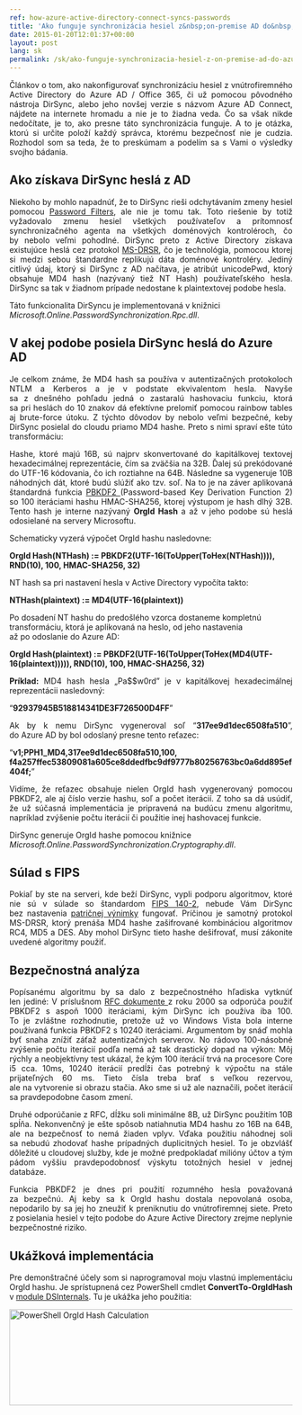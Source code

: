 ```yaml
---
ref: how-azure-active-directory-connect-syncs-passwords
title: 'Ako funguje synchronizácia hesiel z&nbsp;on-premise AD do&nbsp;Azure AD'
date: 2015-01-20T12:01:37+00:00
layout: post
lang: sk
permalink: /sk/ako-funguje-synchronizacia-hesiel-z-on-premise-ad-do-azure-ad/
---
```

<p align="justify">
  Článkov o tom, ako nakonfigurovať synchronizáciu hesiel z vnútrofiremného Active Directory do Azure AD / Office 365, či už pomocou pôvodného nástroja DirSync, alebo jeho novšej verzie s názvom Azure AD Connect, nájdete na internete hromadu a nie je&nbsp;to žiadna veda. Čo sa&nbsp;však nikde nedočítate, je to, ako presne táto synchronizácia funguje. A&nbsp;to&nbsp;je otázka, ktorú si&nbsp;určite položí každý správca, ktorému bezpečnosť nie je&nbsp;cudzia. Rozhodol som sa&nbsp;teda, že to preskúmam a podelím sa&nbsp;s Vami o výsledky svojho bádania.
</p>

<!--more-->

## Ako získava DirSync heslá z AD

<p align="justify">
  Niekoho by&nbsp;mohlo napadnúť, že to DirSync rieši odchytávaním zmeny hesiel pomocou <a title="Password Filters" href="http://msdn.microsoft.com/en-us/library/windows/desktop/ms721882(v=vs.85).aspx">Password Filters</a>, ale nie je&nbsp;tomu tak. Toto riešenie by&nbsp;totiž vyžadovalo zmenu hesiel všetkých používateľov a prítomnosť synchronizačného agenta na všetkých doménových kontroléroch, čo by nebolo veľmi pohodlné. DirSync preto z Active Directory získava existujúce heslá cez protokol <a title="MS-DRSR" href="http://msdn.microsoft.com/en-us/library/cc228086.aspx">MS-DRSR</a>, čo je technológia, pomocou ktorej si medzi sebou štandardne replikujú dáta doménové kontroléry. Jediný citlivý údaj, ktorý si&nbsp;DirSync z AD načítava, je atribút unicodePwd, ktorý obsahuje MD4 hash (nazývaný tiež NT Hash) používateľského hesla. DirSync sa&nbsp;tak v žiadnom prípade nedostane k plaintextovej podobe hesla.
</p>

Táto funkcionalita DirSyncu je&nbsp;implementovaná v knižnici _Microsoft.Online.PasswordSynchronization.Rpc.dll_.

## V&nbsp;akej podobe posiela DirSync heslá do Azure AD

<p align="justify">
  Je&nbsp;celkom známe, že MD4 hash sa&nbsp;používa v autentizačných protokoloch NTLM a Kerberos a je v podstate ekvivalentom hesla. Navyše sa&nbsp;z dnešného pohľadu jedná o zastaralú hashovaciu funkciu, ktorá sa&nbsp;pri heslách do 10 znakov dá efektívne prelomiť pomocou rainbow tables aj brute-force útoku. Z týchto dôvodov by nebolo veľmi bezpečné, keby DirSync posielal do cloudu priamo MD4 hashe. Preto s nimi spraví ešte túto transformáciu:
</p>

<p align="justify">
  Hashe, ktoré majú 16B, sú najprv skonvertované do kapitálkovej textovej hexadecimálnej reprezentácie, čím sa&nbsp;zväčšia na 32B. Ďalej sú prekódované do UTF-16 kódovania, čo ich roztiahne na 64B. Následne sa&nbsp;vygeneruje 10B náhodných dát, ktoré budú slúžiť ako tzv. soľ. Na to je&nbsp;na záver aplikovaná štandardná funkcia <a title="PBKDF2" href="http://en.wikipedia.org/wiki/PBKDF2">PBKDF2 </a>(Password-based Key Derivation Function 2) so 100 iteráciami hashu HMAC-SHA256, ktorej výstupom je hash dlhý 32B. Tento hash je&nbsp;interne nazývaný <strong>OrgId Hash</strong> a až v jeho podobe sú heslá odosielané na servery Microsoftu.
</p>

Schematicky vyzerá výpočet OrgId hashu nasledovne:

**OrgId Hash(NTHash)&nbsp;:= PBKDF2(UTF-16(ToUpper(ToHex(NTHash)))), RND(10), 100, HMAC-SHA256, 32)**

NT hash sa&nbsp;pri nastavení hesla v Active Directory vypočíta takto:

**NTHash(plaintext)&nbsp;:= MD4(UTF-16(plaintext))**

Po dosadení NT hashu do predošlého vzorca dostaneme kompletnú transformáciu, ktorá je aplikovaná na heslo, od jeho nastavenia až po odoslanie do Azure AD:

**OrgId Hash(plaintext)&nbsp;:= PBKDF2(UTF-16(ToUpper(ToHex(MD4(UTF-16(plaintext))))), RND(10), 100, HMAC-SHA256, 32)**

<p align="justify">
  <strong>Príklad:</strong> MD4 hash hesla „Pa$$w0rd” je&nbsp;v kapitálkovej hexadecimálnej reprezentácii nasledovný:
</p>

“**92937945B518814341DE3F726500D4FF**”

<p align="justify">
  Ak by&nbsp;k nemu DirSync vygeneroval soľ “<strong>317ee9d1dec6508fa510</strong>”, do Azure AD by bol odoslaný presne tento reťazec:
</p>

“**v1;PPH1_MD4,317ee9d1dec6508fa510,100, f4a257ffec53809081a605ce8ddedfbc9df9777b80256763bc0a6dd895ef404f;**”

<p align="justify">
  Vidíme, že reťazec obsahuje nielen OrgId hash vygenerovaný pomocou PBKDF2, ale aj číslo verzie hashu, soľ a počet iterácií. Z toho sa&nbsp;dá usúdiť, že už súčasná implementácia je pripravená na budúcu zmenu algoritmu, napríklad zvýšenie počtu iterácií či použitie inej hashovacej funkcie.
</p>

DirSync generuje OrgId hashe pomocou knižnice _Microsoft.Online.PasswordSynchronization.Cryptography.dll_.

## Súlad s&nbsp;FIPS

<p align="justify">
  Pokiaľ by&nbsp;ste na serveri, kde beží DirSync, vypli podporu algoritmov, ktoré nie sú v súlade so štandardom <a title="FIPS 140-2 - Annex A" href="http://csrc.nist.gov/publications/fips/fips140-2/fips1402annexa.pdf">FIPS 140-2</a>, nebude Vám DirSync bez nastavenia <a title="AAD Password Sync, Encryption and&nbsp;FIPS compliance" href="http://blogs.technet.com/b/ad/archive/2014/06/28/aad-password-sync-encryption-and-and-fips-compliance.aspx">patričnej výnimky</a> fungovať. Príčinou je&nbsp;samotný protokol MS-DRSR, ktorý prenáša MD4 hashe zašifrované kombináciou algoritmov RC4, MD5 a DES. Aby mohol DirSync tieto hashe dešifrovať, musí zákonite uvedené algoritmy použiť.
</p>

## Bezpečnostná analýza

<p align="justify">
  Popísanému algoritmu by&nbsp;sa&nbsp;dalo z bezpečnostného hľadiska vytknúť len jediné: V príslušnom <a title="PKCS #5: Password-Based Cryptography Specification" href="https://www.ietf.org/rfc/rfc2898.txt">RFC dokumente </a>z roku 2000 sa&nbsp;odporúča použiť PBKDF2 s aspoň 1000 iteráciami, kým DirSync ich používa iba 100. To je zvláštne rozhodnutie, pretože už vo Windows Vista bola interne používaná funkcia PBKDF2 s 10240 iteráciami. Argumentom by&nbsp;snáď mohla byť snaha znížiť záťaž autentizačných serverov. No rádovo 100-násobné zvýšenie počtu iterácií podľa nemá až tak drastický dopad na výkon: Môj rýchly a neobjektívny test ukázal, že kým 100 iterácií trvá na procesore Core i5 cca. 10ms, 10240 iterácií predĺži čas potrebný k&nbsp;výpočtu na&nbsp;stále prijateľných 60 ms. Tieto čísla treba brať s veľkou rezervou, ale na vytvorenie si&nbsp;obrazu stačia. Ako sme si&nbsp;už ale naznačili, počet iterácií sa&nbsp;pravdepodobne časom zmení.
</p>

<p align="justify">
  Druhé odporúčanie z RFC, dĺžku soli minimálne 8B, už DirSync použitím 10B spĺňa. Nekonvenčný je&nbsp;ešte spôsob natiahnutia MD4 hashu zo 16B na 64B, ale na bezpečnosť to&nbsp;nemá žiaden vplyv. Vďaka použitiu náhodnej soli sa&nbsp;nebudú zhodovať hashe prípadných duplicitných hesiel. To&nbsp;je obzvlášť dôležité u cloudovej služby, kde je&nbsp;možné predpokladať milióny účtov a tým pádom vyššiu pravdepodobnosť výskytu totožných hesiel v jednej databáze.
</p>

<p align="justify">
  Funkcia PBKDF2 je&nbsp;dnes pri použití rozumného hesla považovaná za bezpečnú. Aj keby sa&nbsp;k OrgId hashu dostala nepovolaná osoba, nepodarilo by&nbsp;sa&nbsp;jej ho&nbsp;zneužiť k preniknutiu do vnútrofiremnej siete. Preto z posielania hesiel v tejto podobe do Azure Active Directory zrejme neplynie bezpečnostné riziko.
</p>

## Ukážková implementácia

<p align="justify">
  Pre&nbsp;demonštračné účely som si&nbsp;naprogramoval moju vlastnú implementáciu OrgId hashu. Je&nbsp;sprístupnená cez PowerShell cmdlet <strong>ConvertTo-OrgIdHash</strong> v <a title="Na stiahnutie" href="https://www.dsinternals.com/sk/na-stiahnutie/">module DSInternals</a>. Tu je&nbsp;ukážka jeho použitia:
</p>

<img class="aligncenter wp-image-811 size-large" src="https://www.dsinternals.com/wp-content/uploads/2015/01/ps_orgidhash-1024x325.png" alt="PowerShell OrgId Hash Calculation" width="540" height="171" srcset="https://www.dsinternals.com/wp-content/uploads/2015/01/ps_orgidhash-1024x325.png 1024w, https://www.dsinternals.com/wp-content/uploads/2015/01/ps_orgidhash-300x95.png 300w, https://www.dsinternals.com/wp-content/uploads/2015/01/ps_orgidhash.png 1170w" sizes="(max-width: 540px) 100vw, 540px" /> 

&nbsp;